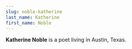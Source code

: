 ```yaml
---
slug: noble-katherine
last_name: Katherine
first_name: Noble
---
```

**Katherine Noble** is a poet living in Austin, Texas.